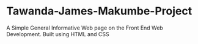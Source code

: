 # Tawanda-James-Makumbe-Project
A Simple General Informative Web page on the Front End Web Development. Built using HTML and CSS  
